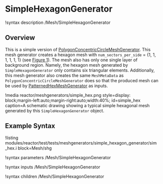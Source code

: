# SimpleHexagonGenerator

!syntax description /Mesh/SimpleHexagonGenerator

## Overview

This is a simple version of [PolygonConcentricCircleMeshGenerator](/PolygonConcentricCircleMeshGenerator.md). This mesh generator creates a hexagon mesh with `num_sectors_per_side` = {1, 1, 1, 1, 1, 1} (see [Figure 1](#simple_hex)). The mesh also has only one single layer of background region. Namely, the hexagon mesh generated by `SimpleHexagonGenerator` only contains six triangular elements. Additionally, this mesh generator also creates the same `MeshMetaData` as `PolygonConcentricCircleMeshGenerator` does so that the produced mesh can be used by [PatternedHexMeshGenerator](/PatternedHexMeshGenerator.md) as inputs.

!media reactor/meshgenerators/simple_hex.png
      style=display: block;margin-left:auto;margin-right:auto;width:40%;
      id=simple_hex
      caption=A schematic drawing showing a typical simple hexagonal mesh generated by this `SimpleHexagonGenerator` object.

## Example Syntax

!listing modules/reactor/test/tests/meshgenerators/simple_hexagon_generator/sim_hex.i block=Mesh/shg

!syntax parameters /Mesh/SimpleHexagonGenerator

!syntax inputs /Mesh/SimpleHexagonGenerator

!syntax children /Mesh/SimpleHexagonGenerator
